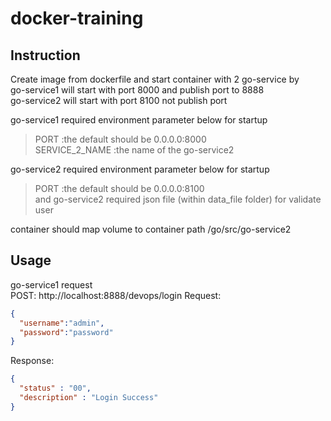 # docker-training

## Instruction
Create image from dockerfile and start container with 2 go-service by <br />
go-service1 will start with port 8000 and publish port to 8888 <br />
go-service2 will start with port 8100 not publish port <br />

go-service1 required environment parameter below for startup
> PORT :the default should be 0.0.0.0:8000 <br />
> SERVICE_2_NAME :the name of the go-service2 <br />

go-service2 required environment parameter below for startup
> PORT :the default should be 0.0.0.0:8100 <br />
>and go-service2 required json file (within data_file folder) for validate user<br />

container should map volume to container path /go/src/go-service2

## Usage
go-service1 request <br />
POST: http://localhost:8888/devops/login
Request:
```json
{
  "username":"admin",
  "password":"password"
}
```
Response:
```json
{
  "status" : "00",
  "description" : "Login Success"
}
```
